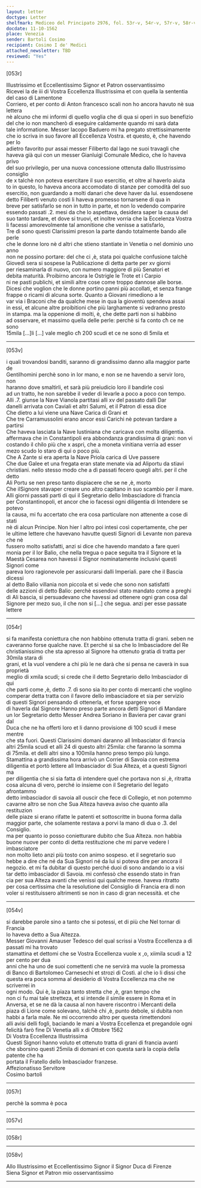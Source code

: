 ```yaml
---
layout: letter
doctype: Letter
shelfmark: Mediceo del Principato 2976, fol. 53r-v, 54r-v, 57r-v, 58r-v
docdate: 11-10-1562
place: Venezia
sender: Bartoli Cosimo
recipient: Cosimo I de' Medici
attached_newsletter: TBD
reviewed: "Yes"
---
```


[053r]  
  
  
Illustrissimo et Eccellentissimo Signor et Patron osservantissimo  
Ricevei la de iii di Vostra Eccellenza Illustrissima et con quella la sententia del caso di Lamentone  
Corriero, et per conto di Anton francesco scali non ho ancora havuto nè sua lettera  
nè alcuno che mi informi di quello voglia che di qua si operi in suo benefizio  
del che io non mancherò di eseguire caldamente quando mi sarà data  
tale informatione. Messer Iacopo Baduero mi ha pregato strettissimamente  
che io scriva in suo favore all Eccellenza Vostra. et questo, è, che havendo per lo  
adietro favorito pur assai messer Filiberto dal lago ne suoi travagli che  
haveva già qui con un messer Gianluigi Comunale Medico, che lo haveva privo  
del suo privilegio, per una nuova concessione ottenuta dallo Illustrissimo consiglio  
de x talchè non poteva esercitare il suo esercitio, et oltre al haverlo aiuta  
to in questo, lo haveva ancora accomodato di stanze per comodità del suo  
 esercitio, non guardando a molti danari che deve haver da lui. essendosene  
detto Filiberti venuto costì li haveva promesso tornarsene di qua in  
 breve per satisfarlo se non in tutto in parte, et non lo vedendo comparire  
essendo passati .2. mesi da che lo aspettava, desidera saper la causa del  
suo tanto tardare, et dove si truovi, et inoltre vorria che la Eccelenza Vostra  
li facessi amorevolmente tal amonitione che venisse a satisfarlo,  
Tre dì sono questi Clarissimi preson la parte dando totalmente bando alle perle  
che le donne loro nè d altri che stieno stantiate in Venetia o nel dominio uno anno  
non ne possino portare: del che ci ,è, stata poi qualche confusione talchè  
Giovedì sera si sospese la Publicazione di detta parte per xv giorni  
per riesaminarla di nuovo, con numero maggiore di più Senatori et  
debita maturità. Proibirno ancora le Ostrigle le Trote et i Carpio  
ni ne pasti publichi, et simili altre cose come troppo dannose alle borse.  
Dicesi che voglion che le donne portino panni più accollati, et senza frange  
frappe o ricami di alcuna sorte. Quanto a Giovani rimediono a le  
var via i Braconi che da qualche mese in qua la gioventù spendeva assai  
in essi, et alcune altre proibitioni che più larghamente si vedranno presto  
in stampa. ma la oppenione di molti, è, che dette parti non si habbino  
ad osservare, et massimo quella delle perle: perchè si fa conto cħ ce ne sono   
15mila [...]li [...] vale meglio cħ 200 scudi et ce ne sono di 5mila et  
  
---  

[053v]  
  
  
i quali trovandosi banditi, saranno di grandissimo danno alla maggior parte de  
Gentilhomini perchè sono in lor mano, e non se ne havendo a servir loro, non  
haranno dove smaltirli, et sarà più preiudicio loro il bandirle così  
ad un tratto, he non sarebbe il veder di levarle a poco a poco con tempo.  
Alli .7. giunse la Nave Vianola partitasi alli xv del passato dalli Dar  
danelli arrivata con Caviali et altri Salumi, et il Patron di essa dice  
Che dietro a lui viene una Nave Carica di Grani et  
Che tre Carramussolini erano ancor essi Carichi nè potevan tardare a partirsi  
Che haveva lasciata la Nave Iustiniana che caricava con molta diligentia.  
affermava che in Constantipoli era abbondanza grandissima di grani: non vi  
costando il chilo più che x aspri, che a moneta vinitiana verria ad esser  
mezo scudo lo staro di qui o poco più.  
Che A Zante si era aperta la Nave Priola carica di Uve passere  
Che due Galee et una fregata eran state menate via ad Aliportu da stiavi  
christiani. nello stesso modo che a dì passati fecero quegli altri. per il che detto  
Ali Portu se nen preso tanto dispiacere che se ne ,è, morto  
Che ilSignore stavaper creare uno altro capitano in suo scambio per il mare.  
Alli giorni passati partì di qui il Segretario dello Imbasciadore di francia  
per Constantinopoli, et ancor che io facessi ogni diligentia di Intendere se potevo  
la causa, mi fu accertato che era cosa particulare non attenente a cose di stati  
nè di alcun Principe. Non hier l altro poi intesi così copertamente, che per  
le ultime lettere che havevano havutte questi Signori di Levante non pareva che nè  
fussero molto satisfatti, anzi si dice che havendo mandato a fare queri  
monia per il lor Balio, che nella tregua o pace seguita tra il Signore et la   
Maestà Cesarea non havessi il Signor nominatamente inclusivi questi Signori come  
pareva loro ragionevole per assicurarsi dalli Imperiali. pare che il Bascia dicessi  
al detto Balio villania non piccola et si vede che sono non satisfatti  
delle azzioni di detto Balio: perchè essendovi stato mandato come a preghi  
di Ali bascia, si persuadevano che havessi ad ottenere ogni gran cosa dal  
Signore per mezo suo, il che non si [...] che segua. anzi per esse passate lettere   
  
---  

[054r]  
  
  
si fa manifesta coniettura che non habbino ottenuta tratta di grani. seben ne  
caveranno forse qualche nave. Et perché si sa che lo Imbasciadore del Re  
christianissimo che sta apresso al Signore ha ottenuto gratia di tratta per 30mila stara di  
grani, et la vuol vendere a chi più le ne darà che si pensa ne caverà in sua proprietà  
meglio di xmila scudi; si crede che il detto Segretario dello Imbasciador di qui  
che partì come ,è, detto .7. dì sono sia ito per conto di mercanti che voglino  
comperar detta tratta con il favore dello imbasciadore et sia per servizio  
di questi Signori pensando di ottenerla, et forse spargere voce  
di haverla dal Signore Hanno preso parte ancora detti Signori di Mandare  
un lor Segretario detto Messer Andrea Soriano in Baviera per cavar grani dal  
Duca che ne ha offerti loro et li danno provisione di 100 scudi il mese mentre  
che sta fuori. Questi Clarissimi domani daranno all Imbasciator di francia  
altri 25mila scudi et alli 24 di questo altri 25mila: che faranno la somma  
di 75mila. et delli altri sino a 100mila hanno preso tempo più lungo.  
Stamattina a grandissima hora arrivò un Corrier di Savoia con estrema  
diligentia et portò lettere all Imbasciador di Sua Alteza, et a questi Signori ma  
per diligentia che si sia fatta di intendere quel che portava non si ,è, ritratta  
cosa alcuna di vero, perché io insieme con il Segretario del legato afrontammo  
detto imbasciador di savoia all ouscir che fece di Collegio, et non potemmo  
cavarne altro se non che Sua Alteza haveva aviso che quanto alla restituzion  
delle piaze si erano rifatte le patenti et sottoscritte in buona forma dalla  
maggior parte, che solamente restava a porvi la mano di dua o .3. del Consiglio.  
ma per quanto io posso conietturare dubito che Sua Alteza. non habbia  
buone nuove per conto di detta restituzione che mi parve vedere l imbasciatore  
non molto lieto anzi più tosto con animo sospeso. et il segretario suo  
hebbe a dire che né da Sua Signori né da lui si poteva dire per ancora il  
negozio. et mi fa dubitar di questo perché duoi dì sono andando io a visi  
tar detto imbasciador di Savoia. mi confessò che essendo stato in fran  
cia per sua Alteza avanti che venissi qui qualche mese. haveva ritratto  
per cosa certissima che la resolutione del Consiglio di Francia era di non  
voler si restituissero altrimenti se non in caso di gran necessità. et che  
  
---  

[054v]  
  
  
si darebbe parole sino a tanto che si potessi, et di più che Nel tornar di Francia  
lo haveva detto a Sua Altezza.  
Messer Giovanni Amauser Tedesco del qual scrissi a Vostra Eccellenza a dì passati mi ha trovato  
stamattina et dettomi che se Vostra Eccellenza vuole x ,o, xiimila scudi a 12 per cento per dua  
anni che ha uno de suoi comettenti che ne servirà ma vuole la promessa  
di Banco di Bartolomeo Carnesechi et strozi di Costì. al che io li dissi che  
questa era poca somma al desiderio di Vostra Eccellenza ma che ne scriverrei in  
ogni modo. Qui è, la piaza tanto stretta che ,è, gran tempo che  
non ci fu mai tale stretteza, et si intende il simile essere in Roma et in  
Anversa, et se ne dà la causa al non havere riscontro i Mercanti della  
piaza di Lione come solevano, talchè chi ,è, punto debole, si dubita non  
habbi a farla male. Ne mi occorrendo altro per questa rimettendoni  
alli avisi delli fogli, baciando le mani a Vostra Eccellenza et pregandole ogni  
felicità farò fine Di Venetia alli x di Ottobre 1562  
Di Vostra Eccellenza Illustrissima  
Questi Signori hanno voluto et ottenuto tratta di grani di francia avanti  
che sborsino questi 25mila di domani et con questa sarà la copia della patente che ha  
portata il Fratello dello Imbasciador franzese.  
Affezionatisso Servitore  
Cosimo bartoli  
  
---  

[057r]  
  
  
perchè la somma è poca  
  
---  

[057v]  
  
  
  
---  

[058r]  
  
  
  
---  

[058v]  
  
  
Allo Illustrissimo et Eccellentissimo Signor il Signor Duca di Firenze  
Siena Signor et Patron mio osservantissimo  
  
---  

